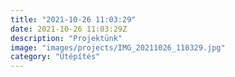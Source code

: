```yaml
---
title: "2021-10-26 11:03:29"
date: 2021-10-26 11:03:29Z
description: "Projektünk"
image: "images/projects/IMG_20211026_110329.jpg"
category: "Útépítés"
---
```

